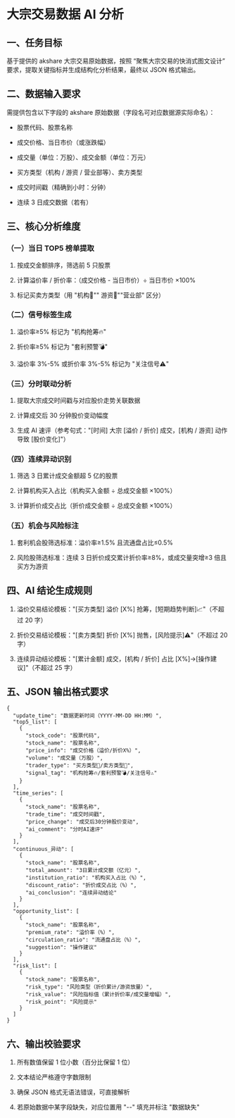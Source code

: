 # 大宗交易数据 AI 分析

## 一、任务目标

基于提供的 akshare 大宗交易原始数据，按照 “聚焦大宗交易的快消式图文设计” 要求，提取关键指标并生成结构化分析结果，最终以
JSON 格式输出。

## 二、数据输入要求

需提供包含以下字段的 akshare 原始数据（字段名可对应数据源实际命名）：

* 股票代码、股票名称

* 成交价格、当日市价（或涨跌幅）

* 成交量（单位：万股）、成交金额（单位：万元）

* 买方类型（机构 / 游资 / 营业部等）、卖方类型

* 成交时间戳（精确到小时：分钟）

* 连续 3 日成交数据（若有）

## 三、核心分析维度

### （一）当日 TOP5 榜单提取

1. 按成交金额排序，筛选前 5 只股票

2. 计算溢价率 / 折价率：（成交价格 - 当日市价）÷ 当日市价 ×100%

3. 标记买卖方类型（用 "机构👔"" 游资🚀""营业部" 区分）

### （二）信号标签生成

1. 溢价率≥5% 标记为 "机构抢筹🔥"

2. 折价率≥5% 标记为 "套利预警💣"

3. 溢价率 3%-5% 或折价率 3%-5% 标记为 "关注信号⚠️"

### （三）分时联动分析

1. 提取大宗成交时间戳与对应股价走势关联数据

2. 计算成交后 30 分钟股价变动幅度

3. 生成 AI 速评（参考句式："\[时间] 大宗 \[溢价 / 折价] 成交，\[机构 / 游资] 动作导致 \[股价变化]"）

### （四）连续异动识别

1. 筛选 3 日累计成交金额超 5 亿的股票

2. 计算机构买入占比（机构买入金额 ÷ 总成交金额 ×100%）

3. 计算折价成交占比（折价成交金额 ÷ 总成交金额 ×100%）

### （五）机会与风险标注

1. 套利机会股筛选标准：溢价率≥1.5% 且流通盘占比≤0.5%

2. 风险股筛选标准：连续 3 日折价成交累计折价率≥8%，或成交量突增≥3 倍且买方为游资

## 四、AI 结论生成规则

1. 溢价交易结论模板："\[买方类型] 溢价 \[X%] 抢筹，\[短期趋势判断]📈"（不超过 20 字）

2. 折价交易结论模板："\[卖方类型] 折价 \[X%] 抛售，\[风险提示]⚠️"（不超过 20 字）

3. 连续异动结论模板："\[累计金额] 成交，\[机构 / 折价] 占比 \[X%]→\[操作建议]"（不超过 25 字）

## 五、JSON 输出格式要求

```
{
  "update_time": "数据更新时间（YYYY-MM-DD HH:MM）",
  "top5_list": [
    {
      "stock_code": "股票代码",
      "stock_name": "股票名称",
      "price_info": "成交价格（溢价/折价X%）",
      "volume": "成交量（万股）",
      "trader_type": "买方类型👔/卖方类型🚀",
      "signal_tag": "机构抢筹🔥/套利预警💣/关注信号⚠️"
    }
  ],
  "time_series": [
    {
      "stock_name": "股票名称",
      "trade_time": "成交时间戳",
      "price_change": "成交后30分钟股价变动",
      "ai_comment": "分时AI速评"
    }
  ],
  "continuous_异动": [
    {
      "stock_name": "股票名称",
      "total_amount": "3日累计成交额（亿元）",
      "institution_ratio": "机构买入占比（%）",
      "discount_ratio": "折价成交占比（%）",
      "ai_conclusion": "连续异动结论"
    }
  ],
  "opportunity_list": [
    {
      "stock_name": "股票名称",
      "premium_rate": "溢价率（%）",
      "circulation_ratio": "流通盘占比（%）",
      "suggestion": "操作建议"
    }
  ],
  "risk_list": [
    {
      "stock_name": "股票名称",
      "risk_type": "风险类型（折价累计/游资放量）",
      "risk_value": "风险指标值（累计折价率/成交量增幅）",
      "risk_point": "风险提示"
    }
  ]
}
```

## 六、输出校验要求

1. 所有数值保留 1 位小数（百分比保留 1 位）

2. 文本结论严格遵守字数限制

3. 确保 JSON 格式无语法错误，可直接解析

4. 若原始数据中某字段缺失，对应位置用 "--" 填充并标注 "数据缺失"